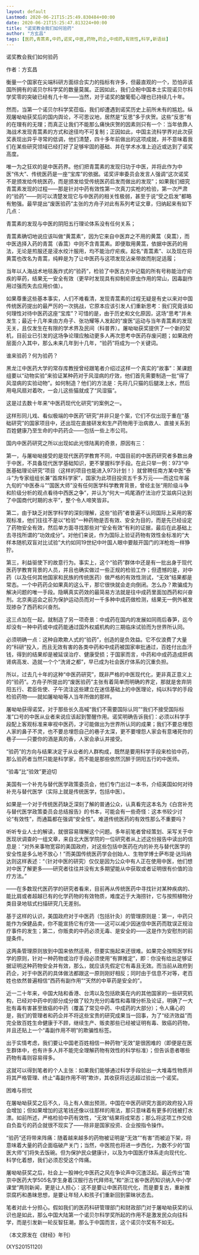 ```yaml
---
layout: default
Lastmod: 2020-06-21T15:25:49.830484+00:00
date: 2020-06-21T15:25:47.813224+00:00
title: "诺奖教会我们如何验药"
author: "方玄昌"
tags: [医药,青蒿素,中药,诺奖,中医,药物,药企,中成药,有效性,科学,新语丝]
---
```


诺奖教会我们如何验药

作者：方玄昌

衡量一个国家在尖端科研方面综合实力的指标有许多，但最直观的一个，恐怕非该国所拥有的诺贝尔科学奖的数量莫属。正因如此，我们企盼中国本土实现诺贝尔科学奖零的突破已经有几十年——当然，对于诺奖的酸葡萄心理也已持续几十年。

然而，当第一个诺贝尔科学奖莅临，我们却遭遇到诺奖历史上前所未有的尴尬。纵观屠呦呦获奖后的国内舆论，不可思议地，居然是“反思”多于庆贺。这些“反思”有的在理有的无理；而真正让我们不能那么痛快庆贺的因素则只有一个：当年依靠人海战术发现青蒿素的方式和途径均不可复制；正因如此，中国主流科学界对此次获奖表现出异乎寻常的低调，他们清楚，四十多年前做出的这项成就，并不意味着我们在某些研究领域已经打好了足够牢固的基础、并在学术水准上迫近或达到了诺奖高度。

唯一为之狂欢的是中医药界。他们把青蒿素的发现归功于中医，并将此作为中医“伟大”、传统医药是一座“宝库”的依据。诺奖评审委员会发言人强调“这次诺奖不是颁发给传统医药，而是颁发给受传统医药启发而做出的发现”；如果我们细究青蒿素发现的过程——那是针对中药有效性第一次真刀实枪的检验，第一次严肃的“验药”——则可以清楚发现它与中医药的相关性极弱，甚至于说“受之启发”都略有勉强。最早提出“废医验药”主张的方舟子对此有系列考证文章，归纳起来有如下几点：

青蒿素的发现与中医的阴阳五行理论体系没有任何关系；

青蒿素确切地说应该叫做“黄蒿素”，因为它来自中医弃之不用的黄蒿（臭蒿），而中医选择入药的青蒿（香蒿）中则不含青蒿素。即便取用黄蒿，依据中医药的用法，无论是煎服还是浸水绞汁服用，均不能治疗疟疾。起名“青蒿素”、以及现在将黄蒿也改名为青蒿，纯粹是为了让中医药与这项发现沾亲带故而削足适履；

当年以人海战术地毯轰炸式的“验药”，检验了中医古方中记载的所有号称能治疗疟疾的草药，结果无一安全有效（更早时发现具有抑制疟原虫作用的常山，因毒副作用过强而失去应用价值）。

如果尊重这些基本事实，人们不难看清，发现青蒿素的过程无疑是有史以来对中国传统医药提出的最严厉的一次挑战，它原本应该引发人们重新思考：我们究竟该如何理性对待中医药这座“宝库”？可惜的是，由于历史和文化原因，这场“思考”并未发生；最近十几年来由方舟子、张功耀等人发起的“废医”运动与当年青蒿素的发现无关，且仅发生在有限的学术界及民间（科普界）。屠呦呦获奖提供了一个新的契机，目前业已引发的这场争论理应触动更多人再次思考中医药存废问题；如果政府层面介入其中，那么未来几年到十几年，“验药”将成为一个关键词。

谁来验药？何为验药？

黑龙江中医药大学的常存库教授曾经跟笔者介绍过这样一个真实的“故事”：某课题组要以“动物实验”来验证某种药对于风湿病的疗效，他们首先需要制造一批“得了风湿病的实验动物”。如何制造？他们的方法是：先将几只猫的后腿泼上水，然后用电风扇对着吹，一会儿这些猫就成了“风湿猫”。

这是过去数十年来“中医药现代化研究”的案例之一。

这样形同儿戏、看似极端的中医药“研究”并非只是个案，它们不仅出现于重在“基础研究”的国家项目中，还出现在直接研发和生产药物用于治病救人、直接关系到百姓健康乃至生命的中药药企——包括一些上市公司。

国内中医药研究之所以出现如此光怪陆离的奇景，原因有三：

第一，与屠呦呦接受的是现代医药学教育不同，中国目前的中医药研究者多数出身于中医，不具备现代医学基础知识，更不掌握科学手段。在此只举一例：973“中医基础理论研究”项目（这样的项目也能进入973计划！）就曾聘任南方某中医“泰斗”为专家组组长兼“首席科学家”，国家为此项目投资五千多万元——而这位年届九旬的“中医泰斗”“国医大师”没有任何医学科学教育背景，曾经主张“用阶级斗争和阶级分析的观点看待中西医之争”，并认为“何大一鸡尾酒疗法治疗艾滋病只达到了中国商代时期的水平”，整个令人啼笑皆非。

第二，由于缺乏对医学科学的深刻理解，这些“验药”者普遍不认同国际上采用的客观标准，他们往往不是以“检验”一种药物是否有效、安全为目的，而是先已经设定了药物安全有效，然后单方面寻找那些对“安全有效”有利的证据，最后在此基础上去寻找所谓的“功效成分”。对他们来说，作为国际上验证药物有效性金标准的“大样本随机双盲对比试验”大约如同19世纪中叶国人眼中要敲开国门的洋枪炮一样狰狞。

第三，利益驱使下的故意行为。事实上，这个“验药”群体中还是有一批出身于现代医药学教育背景的人员，并且也确实做过一些正规的检验工作；但遗憾的是，对中药（以及任何其他国家和民族的传统医药）做严格的有效性测试，“无效”结果都是常态。一个中药药企如果真的这么干，那它很快就会走向倒闭。怎么办？欺骗成为解决问题的唯一手段。隐瞒真实药效的最简易方法就是往中成药里面加西药和兴奋剂。北京奥运会之前为保护运动员而对一千多种中成药做检测，结果无一例外被发现掺杂了西药和兴奋剂。

这三点加在一起，就制造了另一项奇景：中成药在国内的发展如同雨后春笋，迄今却没有一种中药或中成药能通过国外权威机构的三期临床试验而为世界所认同。

必须明确一点：这种自欺欺人式的“验药”，创造的是负效益。它不仅浪费了大量的“科研”投入，而且无效有害的各类中药和中成药被国家审批通过，百姓付出血汗钱，得到的结果却是被延误治疗、健康受损；于国家而言，中药和中成药造成肝病肾病高发、造就一个个“洗肾之都”，早已成为社会医疗体系的沉重负担。

所以，过去几十年的这种“中医药研究”，既非严格的中医现代化，更非真正意义上的“验药”。方舟子所提出的“废医验药”主张有着简单而明确的界定，那就是舍弃阴阳五行、君臣佐使、子午流注这些建立在迷信基础上的中医理论，纯以科学的手段检验药物——就如屠呦呦等人当年所做的那样。

屠呦呦获得诺奖，对于那些长久高喊“我们不需要国际认同”“我们不接受国际标准”口号的中医从业者来说应该起到警醒作用。诺奖明确告诉我们：必须以科学手段配上客观标准来审视中医药，才可能做出为世界所认同的成果；我们不要总埋怨人家的鼻子不灵，也不要总埋怨自己的巷子太深，更不要埋怨人家会有意堵死你的巷子——只要你的酒是真的香，人家会承认并接受。

“验药”的方向与结果决定于从业者的人群构成，既然是要用科学手段来检验中药，那么验药者当然只能是科学家，而不能是那些依然沉醉于阴阳五行的中医师。

“验毒”比“验效”更迫切

美国有一个补充与替代医学政策委员会，他们专门出过一本书，介绍美国如何对待补充与替代医学（实际上就是传统医学，包括中医）。

如果是一个对于传统医药缺乏深刻了解的普通公众，认真看完这本名为《白宫补充与替代医学政策委员会总结报告》的书本，可能会有一些奇怪：这本书较少讨论“有效性”，而通篇都在强调“安全性”。难道传统医药的有效性那么不重要吗？

听听专业人士的解读，就很容易理解这个问题。多年前笔者曾经策划、采写关于中医现状调查的一组文章，来自北大医学院的一位研究者从上述这份报告中读出的信息是：“对外来事物宽容的美国政府，对这些包括中医药在内的补充与替代医学的安全性是多么地不放心！”而美国传统医药学会创始人、生物学博士萨布提·达玛纳达则这样表述：“（针对中医的研究）仅仅是因为公众中有人正在使用中医，他们想对中医了解更多——研究者往往并没有太多期望能从中获取或者证明很有价值的治疗方法。”

——在多数现代医药学的研究者看来，目前再从传统医药中寻找针对某种疾病的、能比肩或者超越已有的化学药物的有效物质，难度近于大海捞针，它与按照植物分类目录地毯式扫描研究几无差别。

基于这样的认识，美国政府对于中医药（包括针灸）的管理原则是：第一，中药只能作为保健品卖，你不能宣扬它有疗效——这可以减少因迷信中医药而耽误正规治疗事件的发生；第二，你贩卖的中药必须无毒、是安全的——这是作为安慰剂的前提条件。

这两条管理原则放到中国来依然适用，但要实施起来还很难。如果完全按照医学科学的原则，针对一种药物或治疗手段必须使用“有罪推定”，即：你没有给出足够证据证明这种药物安全并有效，那么，就应该先假定它有毒且无效。而当前从政府到药企，对于中医药的具体做法都跟这一原则刚好相反；同时由于信息不对等，老百姓也依然普遍相信“西药有副作用”“天然的中草药是安全的”。

近一二十年来，中国大陆和香港、台湾以及包括欧美在内的其他国家的一些研究机构，已经对中药中的部分成分做了较为充分的毒性和毒理分析及论证，明确了一大批有毒有害甚至致癌的中药（覆盖了常见中药、中成药的大部分）；令人痛心的是，我们的管理者和药企并不将这些宝贵的研究成果当一回事，为了“经济效益”而完全致百姓生命健康于不顾，继续生产、贩卖那些已经被证明有毒、致癌的药物，并且还贴上一个“毒副作用不明”的欺骗性标签。

出于实情考虑，我们要让中国老百姓相信一种药物“无效”是很困难的（即便是在医生群体中，也有许多人并不能完全理解药物有效性的科学标准）；但告诉患者哪些药物有毒则容易得多。

这就可以得到笔者的个人主张：如果我们能够通过科学手段验出一大堆毒性物质并将其严格管理、终止“毒副作用不明”欺诈，其收获将远远超过验出一个诺奖。

困难与担忧

在屠呦呦获奖之后不久，马上有人做出预测，中国在中医药研究方面的政府投入将会增加；但如果增加的这笔钱还像以往那样的用法，那只意味着有更多的钱被打水漂。如前所述，严格检验中药有效性，“无效”结果将成常态；那么将这项工作交给自负盈亏的药企就很不现实了——除非是国家投资、企业按指令操作。

“验药”还将带来阵痛：随着越来越多的药物被证明是“无效”“有害”而被迫下架，将意味着大量的药企面临破产关门；当然，中医院也将进一步西化，为数不少的“国医大师”们将失去饭碗。但为保护民众健康计，以及为中国医疗体系走向现代化、科学化着想，我们必须忍受这个阵痛。

屠呦呦获奖之后，社会上一股神化中医药之风在争论声中沉渣泛起。最近传出“南京中医药大学505名学生身着汉服行古代拜师礼”和“浙江省中医药知识纳入中小学课堂”两则新闻，更是让人担心：这不是要让中医药现代化，而是要复古，重新推崇腐朽和愚昧思想，是要让年轻人和孩子们重新回到蒙昧状态去。

笔者对此十分担心。假如我们的医药科研管理部门和财政部门对于屠呦呦获奖的认识也是如此，那么中国大陆第一个诺贝尔科学奖所起的作用不是激发民众向往科学，而是引发新一轮反智狂潮，那么于中国而言，这个诺贝尔奖有不如无。

（本文原发在《财经》年刊）

(XYS20151120)

